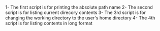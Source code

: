 1- The first script is for printing the absolute path name
2- The second script is for listing current direcory contents
3- The 3rd script is for changing the working directory to the user's home directory
4- The 4th script is for listing contents in long format